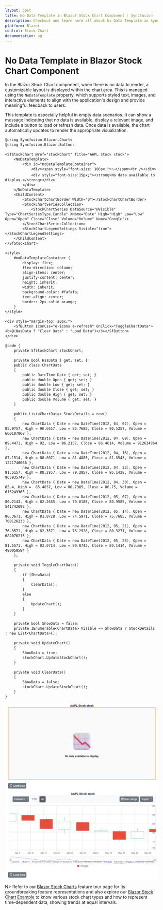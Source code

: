 ```yaml
---
layout: post
title: No Data Template in Blazor Stock Chart Component | Syncfusion
description: Checkout and learn here all about No Data Template in Syncfusion Blazor Stock Chart component and more.
platform: Blazor
control: Stock Chart
documentation: ug
---
```


# No Data Template in Blazor Stock Chart Component 

In the Blazor Stock Chart component, when there is no data to render, a customizable layout is displayed within the chart area. This is managed using the `NoDataTemplate` property, which supports styled text, images, and interactive elements to align with the application's design and provide meaningful feedback to users.

This template is especially helpful in empty data scenarios. It can show a message indicating that no data is available, display a relevant image, and include a button to load or refresh data. Once data is available, the chart automatically updates to render the appropriate visualization.

```cshtml
@using Syncfusion.Blazor.Charts
@using Syncfusion.Blazor.Buttons

<SfStockChart @ref="stockChart" Title="AAPL Stock stock">
    <NoDataTemplate>
        <div id="noDataTemplateContainer">
            <div><span style="font-size: 100px;">📉</span><br /></div>
            <div style="font-size:15px;"><strong>No data available to display.</strong></div>
        </div>
    </NoDataTemplate>
    <ChildContent>
        <StockChartChartBorder Width="0"></StockChartChartBorder>
        <StockChartSeriesCollection>
            <StockChartSeries DataSource="@Visible" Type="ChartSeriesType.Candle" XName="Date" High="High" Low="Low" Open="Open" Close="Close" Volume="Volume" Name="Google"/>
        </StockChartSeriesCollection>
        <StockChartLegendSettings Visible="true"></StockChartLegendSettings>
    </ChildContent>
</SfStockChart>

<style>
    #noDataTemplateContainer {
        display: flex;
        flex-direction: column;
        align-items: center;
        justify-content: center;
        height: inherit;
        width: inherit;
        background-color: #fafafa;
        text-align: center;
        border: 2px solid orange;
    }
</style>

<div style="margin-top: 20px;">
    <SfButton IconCss="e-icons e-refresh" OnClick="ToggleChartData"><b>@(HasData ? "Clear Data" : "Load Data")</b></SfButton>
</div>

@code {
    private SfStockChart stockChart;

    private bool HasData { get; set; }
    public class ChartData
    {
        public DateTime Date { get; set; }
        public double Open { get; set; }
        public double Low { get; set; }
        public double Close { get; set; }
        public double High { get; set; }
        public double Volume { get; set; }
    }

    public List<ChartData> StockDetails = new()
    {
        new ChartData { Date = new DateTime(2012, 04, 02), Open = 85.9757, High = 90.6657, Low = 85.7685, Close = 90.5257, Volume = 660187068 },
        new ChartData { Date = new DateTime(2012, 04, 09), Open = 89.4471, High = 92, Low = 86.2157, Close = 86.4614, Volume = 912634864 },
        new ChartData { Date = new DateTime(2012, 04, 16), Open = 87.1514, High = 88.6071, Low = 81.4885, Close = 81.8543, Volume = 1221746066 },
        new ChartData { Date = new DateTime(2012, 04, 23), Open = 81.5157, High = 88.2857, Low = 79.2857, Close = 86.1428, Volume = 965935749 },
        new ChartData { Date = new DateTime(2012, 04, 30), Open = 85.4, High =  85.4857, Low = 80.7385, Close = 80.75, Volume = 615249365 },
        new ChartData { Date = new DateTime(2012, 05, 07), Open = 80.2143, High = 82.2685, Low = 79.8185, Close = 80.9585, Volume = 541742692 },
        new ChartData { Date = new DateTime(2012, 05, 14), Open = 80.3671, High = 81.0728, Low = 74.5971, Close = 75.7685, Volume = 708126233 },
        new ChartData { Date = new DateTime(2012, 05, 21), Open = 76.3571, High = 82.3571, Low = 76.2928, Close = 80.3271, Volume = 682076215 },
        new ChartData { Date = new DateTime(2012, 05, 28), Open = 81.5571, High = 83.0714, Low = 80.0743, Close = 80.1414, Volume = 480059584 }
    };

    private void ToggleChartData()
    {
        if (ShowData)
        {
            ClearData();
        }
        else
        {
            UpdateChart();
        }
    }

    private bool ShowData = false;
    private IEnumerable<ChartData> Visible => ShowData ? StockDetails : new List<ChartData>();

    private void UpdateChart()
    {
        ShowData = true;
        stockChart.UpdateStockChart();
    }

    private void ClearData()
    {
        ShowData = false;
        stockChart.UpdateStockChart();
    }
}

```

![No Data Template in Blazor Stock Chart Before Loading the Data](images/appearance/blazor-stock-chart-no-data-template-before-data.png)
![No Data Template in Blazor Stock Chart After Loading the Data](images/appearance/blazor-stock-chart-no-data-template-after-data.png)

N> Refer to our [Blazor Stock Charts](https://www.syncfusion.com/blazor-components/blazor-stock-chart) feature tour page for its groundbreaking feature representations and also explore our [Blazor Stock Chart Example](https://blazor.syncfusion.com/demos/stock-chart/stock-chart?theme=bootstrap5) to know various stock chart types and how to represent time-dependent data, showing trends at equal intervals.
